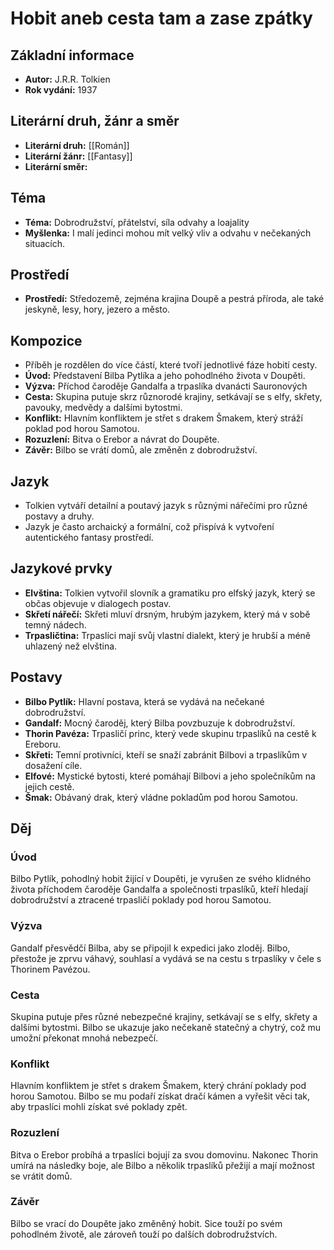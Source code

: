 # Hobit aneb cesta tam a zase zpátky

## Základní informace

- **Autor:** J.R.R. Tolkien
- **Rok vydání:** 1937

## Literární druh, žánr a směr 

- **Literární druh:** [[Román]]
- **Literární žánr:** [[Fantasy]]
- **Literární směr:** 

## Téma 

- **Téma:** Dobrodružství, přátelství, síla odvahy a loajality
- **Myšlenka:** I malí jedinci mohou mít velký vliv a odvahu v nečekaných situacích.

## Prostředí 

- **Prostředí:** Středozemě, zejména krajina Doupě a pestrá příroda, ale také jeskyně, lesy, hory, jezero a město.

## Kompozice 

- Příběh je rozdělen do více částí, které tvoří jednotlivé fáze hobití cesty.
- **Úvod:** Představení Bilba Pytlíka a jeho pohodlného života v Doupěti.
- **Výzva:** Příchod čaroděje Gandalfa a trpaslíka dvanácti Sauronových
- **Cesta:** Skupina putuje skrz různorodé krajiny, setkávají se s elfy, skřety, pavouky, medvědy a dalšími bytostmi.
- **Konflikt:** Hlavním konfliktem je střet s drakem Šmakem, který stráží poklad pod horou Samotou.
- **Rozuzlení:** Bitva o Erebor a návrat do Doupěte.
- **Závěr:** Bilbo se vrátí domů, ale změněn z dobrodružství.

## Jazyk 

- Tolkien vytváří detailní a poutavý jazyk s různými nářečími pro různé postavy a druhy.
- Jazyk je často archaický a formální, což přispívá k vytvoření autentického fantasy prostředí.

## Jazykové prvky 

- **Elvština:** Tolkien vytvořil slovník a gramatiku pro elfský jazyk, který se občas objevuje v dialogech postav.
- **Skřetí nářečí:** Skřeti mluví drsným, hrubým jazykem, který má v sobě temný nádech.
- **Trpasličtina:** Trpaslíci mají svůj vlastní dialekt, který je hrubší a méně uhlazený než elvština.

## Postavy 

- **Bilbo Pytlík:** Hlavní postava, která se vydává na nečekané dobrodružství.
- **Gandalf:** Mocný čaroděj, který Bilba povzbuzuje k dobrodružství.
- **Thorin Pavéza:** Trpasličí princ, který vede skupinu trpaslíků na cestě k Ereboru.
- **Skřeti:** Temní protivníci, kteří se snaží zabránit Bilbovi a trpaslíkům v dosažení cíle.
- **Elfové:** Mystické bytosti, které pomáhají Bilbovi a jeho společníkům na jejich cestě.
- **Šmak:** Obávaný drak, který vládne pokladům pod horou Samotou.

## Děj

### Úvod

Bilbo Pytlík, pohodlný hobit žijící v Doupěti, je vyrušen ze svého klidného života příchodem čaroděje Gandalfa a společnosti trpaslíků, kteří hledají dobrodružství a ztracené trpasličí poklady pod horou Samotou.

### Výzva

Gandalf přesvědčí Bilba, aby se připojil k expedici jako zloděj. Bilbo, přestože je zprvu váhavý, souhlasí a vydává se na cestu s trpaslíky v čele s Thorinem Pavézou.

### Cesta
Skupina putuje přes různé nebezpečné krajiny, setkávají se s elfy, skřety a dalšími bytostmi. Bilbo se ukazuje jako nečekaně statečný a chytrý, což mu umožní překonat mnohá nebezpečí.

### Konflikt
Hlavním konfliktem je střet s drakem Šmakem, který chrání poklady pod horou Samotou. Bilbo se mu podaří získat dračí kámen a vyřešit věci tak, aby trpaslíci mohli získat své poklady zpět.

### Rozuzlení
Bitva o Erebor probíhá a trpaslíci bojují za svou domovinu. Nakonec Thorin umírá na následky boje, ale Bilbo a několik trpaslíků přežijí a mají možnost se vrátit domů.

### Závěr
Bilbo se vrací do Doupěte jako změněný hobit. Sice touží po svém pohodlném životě, ale zároveň touží po dalších dobrodružstvích.